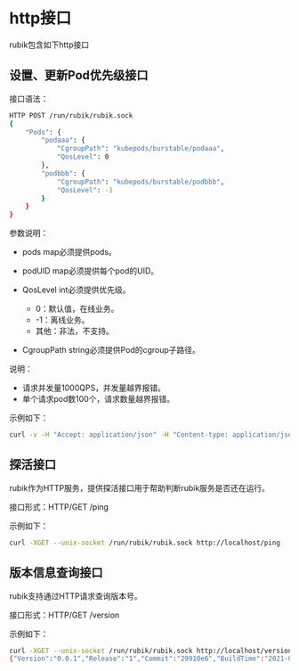 # http接口

rubik包含如下http接口

## 设置、更新Pod优先级接口

接口语法：

```bash
HTTP POST /run/rubik/rubik.sock
{
    "Pods": {
        "podaaa": {
            "CgroupPath": "kubepods/burstable/podaaa",
            "QosLevel": 0
        },
        "podbbb": {
            "CgroupPath": "kubepods/burstable/podbbb",
            "QosLevel": -1
        }
    }
}
```

参数说明：

- pods map必须提供pods。

- podUID map必须提供每个pod的UID。

- QosLevel int必须提供优先级。

  - 0：默认值，在线业务。
  - -1：离线业务。
  - 其他：非法，不支持。

- CgroupPath string必须提供Pod的cgroup子路径。

说明：

- 请求并发量1000QPS，并发量越界报错。
- 单个请求pod数100个，请求数量越界报错。

示例如下：

```sh
curl -v -H "Accept: application/json" -H "Content-type: application/json" -X POST --data '{"Pods": {"podaaa": {"CgroupPath": "kubepods/burstable/podaaa","QosLevel": 0},"podbbb": {"CgroupPath": "kubepods/burstable/podbbb","QosLevel": -1}}}' --unix-socket /run/rubik/rubik.sock http://localhost/
```

## 探活接口

rubik作为HTTP服务，提供探活接口用于帮助判断rubik服务是否还在运行。

接口形式：HTTP/GET /ping

示例如下：

```sh
curl -XGET --unix-socket /run/rubik/rubik.sock http://localhost/ping
```

## 版本信息查询接口

rubik支持通过HTTP请求查询版本号。

接口形式：HTTP/GET /version

示例如下：

```sh
curl -XGET --unix-socket /run/rubik/rubik.sock http://localhost/version
{"Version":"0.0.1","Release":"1","Commit":"29910e6","BuildTime":"2021-05-12"}
```


